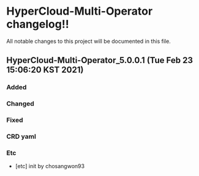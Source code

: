 # HyperCloud-Multi-Operator changelog!!
All notable changes to this project will be documented in this file.

<!-------------------- v5.0.0.1 start -------------------->

## HyperCloud-Multi-Operator_5.0.0.1 (Tue Feb 23 15:06:20 KST 2021)

### Added

### Changed

### Fixed

### CRD yaml

### Etc
  - [etc] init by chosangwon93

<!--------------------- v5.0.0.1 end --------------------->
